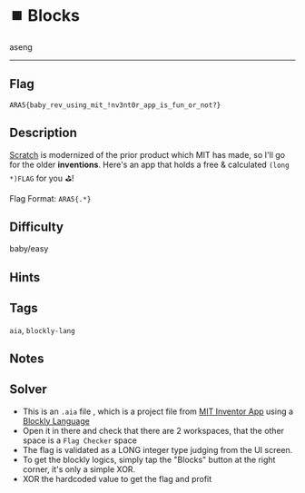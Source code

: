 # ⏹️ Blocks

aseng

---

## Flag

```
ARA5{baby_rev_using_mit_!nv3nt0r_app_is_fun_or_not?}
```


## Description

[Scratch](https://scratch.mit.edu/) is modernized of the prior product which MIT has made, so I'll go for the older **inventions**. Here's an app that holds a free & calculated `(long *)FLAG` for you ⛳!

Flag Format: `ARA5{.*}`

## Difficulty
baby/easy

## Hints

## Tags
`aia`, `blockly-lang`

## Notes

## Solver

- This is an `.aia` file , which is a project file from [MIT Inventor App](https://ai2.appinventor.mit.edu/) using a [Blockly Language](https://developers.google.com/blockly)
- Open it in there and check that there are 2 workspaces, that the other space is a `Flag Checker` space
- The flag is validated as a LONG integer type judging from the UI screen. 
- To get the blockly logics, simply tap the "Blocks" button at the right corner, it's only a simple XOR.
- XOR the hardcoded value to get the flag and profit